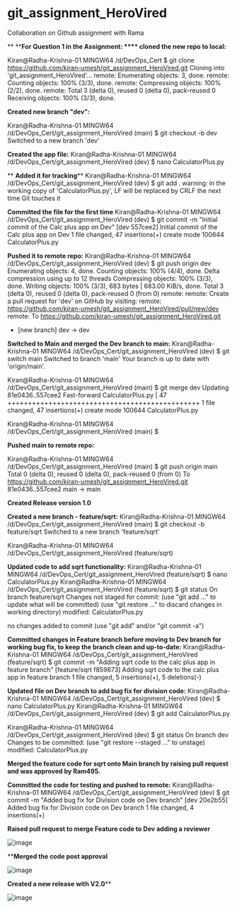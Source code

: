# git_assignment_HeroVired
Collaboration on Github assignment with Rama

**
****For Question 1 in the Assignment: ****
cloned the new repo to local:**

Kiran@Radha-Krishna-01 MINGW64 /d/DevOps_Cert
$ git clone https://github.com/kiran-umesh/git_assignment_HeroVired.git
Cloning into 'git_assignment_HeroVired'...
remote: Enumerating objects: 3, done.
remote: Counting objects: 100% (3/3), done.
remote: Compressing objects: 100% (2/2), done.
remote: Total 3 (delta 0), reused 0 (delta 0), pack-reused 0
Receiving objects: 100% (3/3), done.


**Created new branch "dev":**

Kiran@Radha-Krishna-01 MINGW64 /d/DevOps_Cert/git_assignment_HeroVired (main)
$ git checkout -b dev
Switched to a new branch 'dev'


**Created the app file:**
Kiran@Radha-Krishna-01 MINGW64 /d/DevOps_Cert/git_assignment_HeroVired (dev)
$ nano CalculatorPlus.py

**
**Added it for tracking****
Kiran@Radha-Krishna-01 MINGW64 /d/DevOps_Cert/git_assignment_HeroVired (dev)
$ git add .
warning: in the working copy of 'CalculatorPlus.py', LF will be replaced by CRLF the next time Git touches it

**Committed the file for the first time**
Kiran@Radha-Krishna-01 MINGW64 /d/DevOps_Cert/git_assignment_HeroVired (dev)
$ git commit -m "Initial commit of the Calc plus app on Dev"
[dev 557cee2] Initial commit of the Calc plus app on Dev
 1 file changed, 47 insertions(+)
 create mode 100644 CalculatorPlus.py

**Pushed it to remote repo:**
Kiran@Radha-Krishna-01 MINGW64 /d/DevOps_Cert/git_assignment_HeroVired (dev)
$ git push origin dev
Enumerating objects: 4, done.
Counting objects: 100% (4/4), done.
Delta compression using up to 12 threads
Compressing objects: 100% (3/3), done.
Writing objects: 100% (3/3), 683 bytes | 683.00 KiB/s, done.
Total 3 (delta 0), reused 0 (delta 0), pack-reused 0 (from 0)
remote:
remote: Create a pull request for 'dev' on GitHub by visiting:
remote:      https://github.com/kiran-umesh/git_assignment_HeroVired/pull/new/dev
remote:
To https://github.com/kiran-umesh/git_assignment_HeroVired.git
 * [new branch]      dev -> dev


**Switched to Main and merged the Dev branch to main:**
Kiran@Radha-Krishna-01 MINGW64 /d/DevOps_Cert/git_assignment_HeroVired (dev)
$ git switch main
Switched to branch 'main'
Your branch is up to date with 'origin/main'.

Kiran@Radha-Krishna-01 MINGW64 /d/DevOps_Cert/git_assignment_HeroVired (main)
$ git merge dev
Updating 81e0436..557cee2
Fast-forward
 CalculatorPlus.py | 47 +++++++++++++++++++++++++++++++++++++++++++++++
 1 file changed, 47 insertions(+)
 create mode 100644 CalculatorPlus.py

Kiran@Radha-Krishna-01 MINGW64 /d/DevOps_Cert/git_assignment_HeroVired (main)
$


**Pushed main to remote repo:**

Kiran@Radha-Krishna-01 MINGW64 /d/DevOps_Cert/git_assignment_HeroVired (main)
$ git push origin main
Total 0 (delta 0), reused 0 (delta 0), pack-reused 0 (from 0)
To https://github.com/kiran-umesh/git_assignment_HeroVired.git
   81e0436..557cee2  main -> main

**Created Release version 1.0**

**Created a new branch - feature/sqrt:**
Kiran@Radha-Krishna-01 MINGW64 /d/DevOps_Cert/git_assignment_HeroVired (main)
$ git checkout -b feature/sqrt
Switched to a new branch 'feature/sqrt'

Kiran@Radha-Krishna-01 MINGW64 /d/DevOps_Cert/git_assignment_HeroVired (feature/sqrt)


**Updated code to add sqrt functionality:**
Kiran@Radha-Krishna-01 MINGW64 /d/DevOps_Cert/git_assignment_HeroVired (feature/sqrt)
$ nano CalculatorPlus.py
Kiran@Radha-Krishna-01 MINGW64 /d/DevOps_Cert/git_assignment_HeroVired (feature/sqrt)
$ git status
On branch feature/sqrt
Changes not staged for commit:
  (use "git add <file>..." to update what will be committed)
  (use "git restore <file>..." to discard changes in working directory)
        modified:   CalculatorPlus.py

no changes added to commit (use "git add" and/or "git commit -a")


**Committed changes in Feature branch before moving to Dev branch for working bug fix, to keep the branch clean and up-to-date:**
Kiran@Radha-Krishna-01 MINGW64 /d/DevOps_Cert/git_assignment_HeroVired (feature/sqrt)
$ git commit -m "Adding sqrt code to the calc plus app in feature branch"
[feature/sqrt f859873] Adding sqrt code to the calc plus app in feature branch
 1 file changed, 5 insertions(+), 5 deletions(-)


**Updated file on Dev branch to add bug fix for division code:**
Kiran@Radha-Krishna-01 MINGW64 /d/DevOps_Cert/git_assignment_HeroVired (dev)
$ nano CalculatorPlus.py
Kiran@Radha-Krishna-01 MINGW64 /d/DevOps_Cert/git_assignment_HeroVired (dev)
$ git add CalculatorPlus.py

Kiran@Radha-Krishna-01 MINGW64 /d/DevOps_Cert/git_assignment_HeroVired (dev)
$ git status
On branch dev
Changes to be committed:
  (use "git restore --staged <file>..." to unstage)
        modified:   CalculatorPlus.py



**Merged the feature code for sqrt onto Main branch by raising pull request and was approved by Ram495.**


**Committed the code for testing and pushed to remote:**
Kiran@Radha-Krishna-01 MINGW64 /d/DevOps_Cert/git_assignment_HeroVired (dev)
$ git commit -m "Added bug fix for Division code on Dev branch"
[dev 20e2b55] Added bug fix for Division code on Dev branch
 1 file changed, 4 insertions(+)

**Raised pull request to merge Feature code to Dev adding a reviewer**

![image](https://github.com/user-attachments/assets/a89d395e-582b-4cb5-8b2f-05f9c23c62e3)

****Merged the code post approval**

![image](https://github.com/user-attachments/assets/7df53505-7be5-4398-8738-9e2fdec5365b)

**Created a new release with V2.0****

![image](https://github.com/user-attachments/assets/e85f2805-0e5f-439e-9ba4-0bbea4bb18e2)
